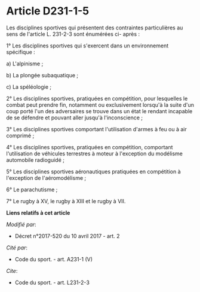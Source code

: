 # Article D231-1-5

Les disciplines sportives qui présentent des contraintes particulières au sens de l'article L. 231-2-3 sont énumérées ci-
après :

1° Les disciplines sportives qui s'exercent dans un environnement spécifique :

a) L'alpinisme ;

b) La plongée subaquatique ;

c) La spéléologie ;

2° Les disciplines sportives, pratiquées en compétition, pour lesquelles le combat peut prendre fin, notamment ou
exclusivement lorsqu'à la suite d'un coup porté l'un des adversaires se trouve dans un état le rendant incapable de se
défendre et pouvant aller jusqu'à l'inconscience ;

3° Les disciplines sportives comportant l'utilisation d'armes à feu ou à air comprimé ;

4° Les disciplines sportives, pratiquées en compétition, comportant l'utilisation de véhicules terrestres à moteur à
l'exception du modélisme automobile radioguidé ;

5° Les disciplines sportives aéronautiques pratiquées en compétition à l'exception de l'aéromodélisme ;

6° Le parachutisme ;

7° Le rugby à XV, le rugby à XIII et le rugby à VII.

**Liens relatifs à cet article**

_Modifié par_:

  - Décret n°2017-520 du 10 avril 2017 - art. 2

_Cité par_:

  - Code du sport. - art. A231-1 (V)

_Cite_:

  - Code du sport. - art. L231-2-3
